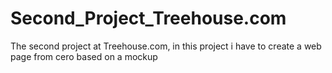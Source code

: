 # Second_Project_Treehouse.com

The second project at Treehouse.com, in this project i have to create a web page from cero based on a mockup
